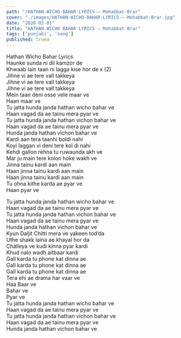 ```yaml
---
path: "/HATHAN-WICHO-BAHAR-LYRICS-–-Mohabbat-Brar"
cover: "./images/HATHAN-WICHO-BAHAR-LYRICS-–-Mohabbat-Brar.jpg"
date: "2020-02-01"
title: "HATHAN WICHO BAHAR LYRICS – Mohabbat Brar"
tags: ['punjabi', 'song']
published: truea
---
```

  
Hathan Wicho Bahar Lyrics  
Haunke sunda ni dil kamzor de  
Khwaab lain taan ni lagga kise hor de x (2)  
Jihne vi ae tere vall takkeya  
Jihne vi ae tere vall takkeya  
Jihne vi ae tere vall takkeya  
Mein taan deni osse vele maar ve  
Haan maar ve  
Tu jatta hunda janda hathan wicho bahar ve  
Haan vagad da ae tainu mera pyar ve  
Tu jatta hunda janda hathan vichon bahar ve  
Haan vagad da ae tainu mera pyar ve  
Hunda janda hathan vichon bahar ve  
Kardi aan tera taanhi boldi nahi  
Koyi laggan vi deni tere kol di nahi  
Kehdi gallon rehna tu ruwaunda akh ve  
Mar ju main tere kolon hoke wakh ve  
Jinna tainu kardi aan main  
Haan jinna tainu kardi aan main  
Haan jinna tainu kardi aan main  
Tu ohna kithe karda ae pyar ve  
Haan pyar ve  
  
  
  
  
  
  
Tu jatta hunda janda hathan wicho bahar ve  
Haan vagad da ae tainu mera pyar ve  
Tu jatta hunda janda hathan vichon bahar ve  
Haan vagad da ae tainu mera pyar ve  
Hunda janda hathan vichon bahar ve  
Kyun Daljit Chitti mera ve yakeen tod’da  
Uthe shakk laina ae khayal hor da  
Challeya ve kudi kinna pyar kardi  
Khud nalo wadh aitbaar kardi  
Gall karda tu phone kat dinna ae  
Gall karda tu phone kat dinna ae  
Gall karda tu phone kat dinna ae  
Tera ehi ae drama har vaar ve  
Haa Baar ve  
Bahar ve  
Pyar ve  
Tu jatta hunda janda hathan wicho bahar ve  
Haan vagad da ae tainu mera pyar ve  
Tu jatta hunda janda hathan vichon bahar ve  
Haan vagad da ae tainu mera pyar ve  
Hunda janda hathan vichon bahar ve  
